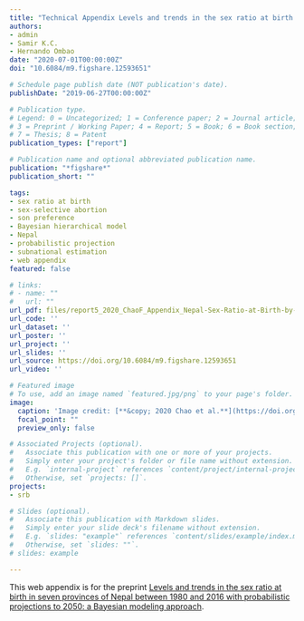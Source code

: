 ```yaml
---
title: "Technical Appendix Levels and trends in the sex ratio at birth in seven provinces of Nepal between 1980 and 2016 with probabilistic projections to 2050: a Bayesian modeling approach"
authors:
- admin
- Samir K.C.
- Hernando Ombao
date: "2020-07-01T00:00:00Z"
doi: "10.6084/m9.figshare.12593651"

# Schedule page publish date (NOT publication's date).
publishDate: "2019-06-27T00:00:00Z"

# Publication type.
# Legend: 0 = Uncategorized; 1 = Conference paper; 2 = Journal article;
# 3 = Preprint / Working Paper; 4 = Report; 5 = Book; 6 = Book section;
# 7 = Thesis; 8 = Patent
publication_types: ["report"]

# Publication name and optional abbreviated publication name.
publication: "*figshare*"
publication_short: ""

tags:
- sex ratio at birth
- sex-selective abortion
- son preference
- Bayesian hierarchical model
- Nepal
- probabilistic projection
- subnational estimation
- web appendix
featured: false

# links:
# - name: ""
#   url: ""
url_pdf: files/report5_2020_ChaoF_Appendix_Nepal-Sex-Ratio-at-Birth-by-Province-1980-to-2050.pdf
url_code: ''
url_dataset: ''
url_poster: ''
url_project: ''
url_slides: ''
url_source: https://doi.org/10.6084/m9.figshare.12593651
url_video: ''

# Featured image
# To use, add an image named `featured.jpg/png` to your page's folder. 
image:
  caption: 'Image credit: [**&copy; 2020 Chao et al.**](https://doi.org/10.6084/m9.figshare.12593651)'
  focal_point: ""
  preview_only: false

# Associated Projects (optional).
#   Associate this publication with one or more of your projects.
#   Simply enter your project's folder or file name without extension.
#   E.g. `internal-project` references `content/project/internal-project/index.md`.
#   Otherwise, set `projects: []`.
projects:
- srb

# Slides (optional).
#   Associate this publication with Markdown slides.
#   Simply enter your slide deck's filename without extension.
#   E.g. `slides: "example"` references `content/slides/example/index.md`.
#   Otherwise, set `slides: ""`.
# slides: example

---
```


This web appendix is for the preprint [Levels and trends in the sex ratio at birth in seven provinces of Nepal between 1980 and 2016 with probabilistic projections to 2050: a Bayesian modeling approach](https://www.fengqingchao.com/publication/preprint3/).
